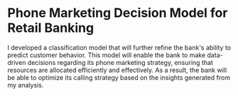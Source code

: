 # Phone Marketing Decision Model for Retail Banking

I developed a classification model that will further refine the bank's ability to predict customer behavior. This model will enable the bank to make data-driven decisions regarding its phone marketing strategy, ensuring that resources are allocated efficiently and effectively. As a result, the bank will be able to optimize its calling strategy based on the insights generated from my analysis.
